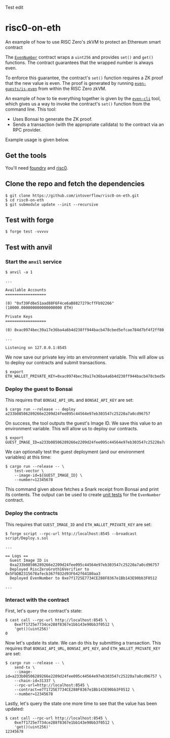 Test edit

# risc0-on-eth
An example of how to use RISC Zero's zkVM to protect an Ethereum smart contract

The [`EvenNumber`](https://github.com/intoverflow/risc0-on-eth/blob/main/contracts/EvenNumber.sol) contract wraps a `uint256` and provides `set()` and `get()` functions. The contract guarantees that the wrapped number is always even.

To enforce this guarantee, the contract's `set()` function requires a ZK proof that the new value is even. The proof is generated by running [`even-guests/is-even`](https://github.com/intoverflow/risc0-on-eth/blob/main/even-guests/is-even/src/main.rs) from within the RISC Zero zkVM.

An example of how to tie everything together is given by the [`even-cli`](https://github.com/intoverflow/risc0-on-eth/blob/main/even-cli/src/main.rs) tool, which gives us a way to invoke the contract's `set()` function from the command line. This tool:

* Uses Bonsai to generate the ZK proof.
* Sends a transaction (with the appropriate calldata) to the contract via an RPC provider.

Example usage is given below.

## Get the tools

You'll need [foundry](https://github.com/foundry-rs/foundry) and [risc0](https://github.com/risc0/risc0/).

## Clone the repo and fetch the dependencies

```console
$ git clone https://github.com/intoverflow/risc0-on-eth.git
$ cd risc0-on-eth
$ git submodule update --init --recursive
```

## Test with forge

```console
$ forge test -vvvvv
```

## Test with anvil

### Start the `anvil` service

```console
$ anvil -a 1

...

Available Accounts
==================

(0) "0xf39Fd6e51aad88F6F4ce6aB8827279cffFb92266" (10000.000000000000000000 ETH)

Private Keys
==================

(0) 0xac0974bec39a17e36ba4a6b4d238ff944bacb478cbed5efcae784d7bf4f2ff80

...

Listening on 127.0.0.1:8545
```

We now save our private key into an environment variable. This will allow us to deploy our contracts and submit transactions.

```console
$ export ETH_WALLET_PRIVATE_KEY=0xac0974bec39a17e36ba4a6b4d238ff944bacb478cbed5efcae784d7bf4f2ff80
```

### Deploy the guest to Bonsai

This requires that `BONSAI_API_URL` and `BONSAI_API_KEY` are set:

```console
$ cargo run --release -- deploy
a233b08506289266e2209d24fee095c44564e97eb303547c25220a7a0cd96757
```

On success, the tool outputs the guest's Image ID. We save this value to an environment variable. This will allow us to deploy our contracts.

```console
$ export GUEST_IMAGE_ID=a233b08506289266e2209d24fee095c44564e97eb303547c25220a7a0cd96757
```

We can optionally test the guest deployment (and our environment variables) at this time:

```console
$ cargo run --release -- \
    test-vector \
    --image-id=${GUEST_IMAGE_ID} \
    --number=12345678
```

This command given above fetches a Snark receipt from Bonsai and print its contents. The output can be used to create [unit tests](https://github.com/intoverflow/risc0-on-eth/blob/main/tests/EvenNumber.sol) for the `EvenNumber` contract.

### Deploy the contracts

This requires that `GUEST_IMAGE_ID` and `ETH_WALLET_PRIVATE_KEY` are set:

```console
$ forge script --rpc-url http://localhost:8545 --broadcast script/Deploy.s.sol

...

== Logs ==
  Guest Image ID is
  0xa233b08506289266e2209d24fee095c44564e97eb303547c25220a7a0cd96757
  Deployed RiscZeroGroth16Verifier to 0x5FbDB2315678afecb367f032d93F642f64180aa3
  Deployed EvenNumber to 0xe7f1725E7734CE288F8367e1Bb143E90bb3F0512

...
```

### Interact with the contract

First, let's query the contract's state:

```console
$ cast call --rpc-url http://localhost:8545 \
    0xe7f1725e7734ce288f8367e1bb143e90bb3f0512 \
    'get()(uint256)'
0
```

Now let's update its state. We can do this by submitting a transaction. This requires that `BONSAI_API_URL`, `BONSAI_API_KEY`, and `ETH_WALLET_PRIVATE_KEY` are set:

```console
$ cargo run --release -- \
    send-tx \
    --image-id=a233b08506289266e2209d24fee095c44564e97eb303547c25220a7a0cd96757 \
    --chain-id=31337 \
    --rpc-url=http://localhost:8545 \
    --contract=e7f1725E7734CE288F8367e1Bb143E90bb3F0512 \
    --number=12345678
```

Lastly, let's query the state one more time to see that the value has been updated:

```console
$ cast call --rpc-url http://localhost:8545 \
    0xe7f1725e7734ce288f8367e1bb143e90bb3f0512 \
    'get()(uint256)'
12345678
```
